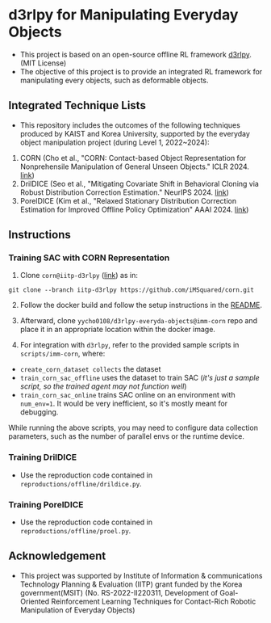 # d3rlpy for Manipulating Everyday Objects
- This project is based on an open-source offline RL framework [d3rlpy](https://github.com/takuseno/d3rlpy). (MIT License)
- The objective of this project is to provide an integrated RL framework for manipulating every objects, such as deformable objects.

## Integrated Technique Lists
- This repository includes the outcomes of the following techniques produced by KAIST and Korea University, supported by the everyday object manipulation project (during Level 1, 2022~2024):
1. CORN (Cho et al., "CORN: Contact-based Object Representation for Nonprehensile Manipulation of General Unseen Objects." ICLR 2024. [link](https://openreview.net/pdf/be6d29e6e7d18c8ea0250289f353011374d395b1.pdf))
2. DrilDICE (Seo et al., "Mitigating Covariate Shift in Behavioral Cloning via Robust Distribution Correction Estimation."  NeurIPS 2024. [link](https://openreview.net/pdf?id=lHcvjsQFQq))
3. PorelDICE (Kim et al., "Relaxed Stationary Distribution Correction Estimation for Improved Offline Policy Optimization" AAAI 2024. [link](https://ojs.aaai.org/index.php/AAAI/article/view/29218/30298))

## Instructions
### Training SAC with CORN Representation
1. Clone `corn@iitp-d3rlpy` ([link](https://github.com/iMSquared/corn/tree/iitp-d3rlpy)) as in:
```
git clone --branch iitp-d3rlpy https://github.com/iMSquared/corn.git
```

2. Follow the docker build and follow the setup instructions in the [README](https://github.com/iMSquared/corn/tree/iitp-d3rlpy?tab=readme-ov-file).

3. Afterward, clone `yycho0108/d3rlpy-everyda-objects@imm-corn` repo and place it in an appropriate location within the docker image.

4. For integration with `d3rlpy`, refer to the provided sample scripts in `scripts/imm-corn`, where:

- `create_corn_dataset collects` the dataset
- `train_corn_sac_offline` uses the dataset to train SAC (*it's just a sample script, so the trained agent may not function well*)
- `train_corn_sac_online` trains SAC online on an environment with `num_env=1`. It would be very inefficient, so it's mostly meant for debugging.

While running the above scripts, you may need to configure data collection parameters, such as the number of parallel envs or the runtime device.

### Training DrilDICE
- Use the reproduction code contained in `reproductions/offline/drildice.py`.

### Training PorelDICE
- Use the reproduction code contained in `reproductions/offline/proel.py`.

## Acknowledgement
- This project  was supported by Institute of Information & communications Technology Planning & Evaluation (IITP) grant funded by the Korea government(MSIT) (No. RS-2022-II220311, Development of Goal-Oriented Reinforcement Learning Techniques for Contact-Rich Robotic Manipulation of Everyday Objects) 
